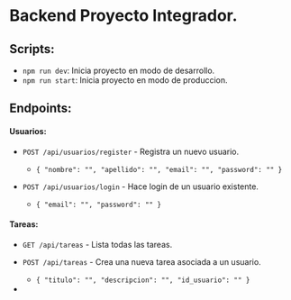 # Backend Proyecto Integrador.

## Scripts:

- `npm run dev`: Inicia proyecto en modo de desarrollo.
- `npm run start`: Inicia proyecto en modo de produccion.

## Endpoints:

#### Usuarios:

- `POST /api/usuarios/register` - Registra un nuevo usuario.

  - `{ "nombre": "", "apellido": "", "email": "", "password": "" }`

- `POST /api/usuarios/login` - Hace login de un usuario existente.
  - `{ "email": "", "password": "" }`

#### Tareas:

- `GET /api/tareas` - Lista todas las tareas.

- `POST /api/tareas` - Crea una nueva tarea asociada a un usuario.

  - `{ "titulo": "", "descripcion": "", "id_usuario": "" }`

-
